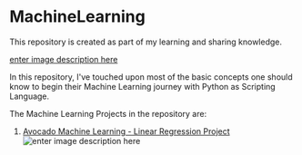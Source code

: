 # MachineLearning

This repository is created as part of my learning and sharing knowledge.

[enter image description here](https://community-cdn-digitalocean-com.global.ssl.fastly.net/variants/fR1fwLvJDeYDMNenxu3XokLs/035575f2985fe451d86e717d73691e533a1a00545d7230900ed786341dc3c882)

In this repository, I've touched upon most of the basic concepts one should know to begin their Machine Learning journey with Python as Scripting Language.

The Machine Learning Projects in the repository are:

1. [Avocado Machine Learning - Linear Regression Project](https://github.com/santhoshbvsrk/Machine-Learning-Projects/blob/main/Avocado-Machine-Learning-Project/Avocado.ipynb)![enter image description here](https://miro.medium.com/max/1125/0*hy3y0fn3nRtdlszI)
